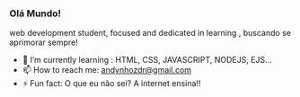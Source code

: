 ### Olá Mundo!

web development student, focused and dedicated in learning , buscando se aprimorar  sempre!


- 🌱 I’m currently learning : HTML, CSS, JAVASCRIPT, NODEJS, EJS...
- 📫 How to reach me:  andynhozdr@gmail.com
- ⚡ Fun fact:  O que eu não sei?  A internet ensina!!


